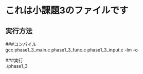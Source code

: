 # これは小課題3のファイルです  
## 実行方法  
###コンパイル  
gcc phase1_3_main.c phase1_3_func.c phase1_3_input.c -lm -o  

###実行  
./phase1_3  
